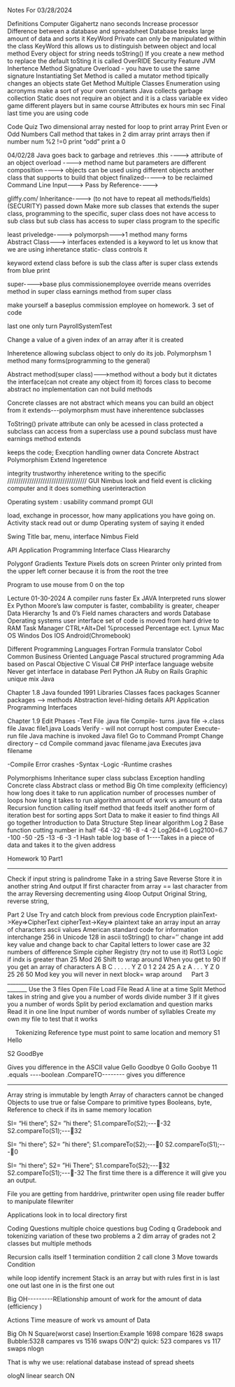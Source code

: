 Notes For 03/28/2024

Definitions
Computer Gigahertz nano seconds
Increase processor
Difference between a database and spreadsheet
Database breaks large amount of data and sorts it
KeyWord Private can only be manipulated within the class
KeyWord this allows us to distinguish between object and local method
Every object for string needs toString()
If you create a new method to replace the default toSting it is called OverRIDE 
Security Feature JVM
Inhertence
Method Signature 
Overload - you have to use the same signature
Instantiating 
Set Method is called a mutator method tipically changes an objects state
Get Method
Multiple Classes
Enumeration using acronyms make a sort of your own constants
Java collects garbage collection
Static does not require an object and it is a class variable ex video game different players but in same course
Attributes ex hours min sec
Final last time you are using code

Code Quiz
Two dimensional array nested for loop to print array
Print Even or Odd Numbers
Call method that takes in 2 dim array print arrays then 
if number num %2 !=0 print “odd” print a 0

04/02/28
Java goes back to garbage and retrieves 
.this ----> attribute of an object
overload ----> method name but parameters are different
composition ----> objects can be used using different objects another class that supports to build that object
finalized-----> to be reclaimed
Command Line Input--->
Pass by Reference---->

gliffy.com/
Inheritance----> (to not have to repeat all methods/fields) (SECURITY) passed down Make more sub classes that extends the super class, programming to the specific, 
super class does not have access to sub class but sub class has access to super class
program to the specific 

least priveledge---->
polymorpsh--->1 method many forms  
Abstract Class---> interfaces
extended is a keyword to let us know that we are using inheretance
static- class controls it

keyword extend class before is sub the class after is super class
extends from blue print

super---->base plus commissionemployee
override means overrides method in super class
earnings method from super class

make yourself a baseplus commission employee on homework.
3 set of code

last one only turn PayrollSystemTest

Change  a value of a given index of an array after it is created

Inheretence allowing subclass object to only do its job.
Polymorphsm 1 method many forms(programming to the general)

Abstract method(super class)--->method without a body but it dictates the interface(can not create any object from it)
forces class to become abstract no implementation can not build methods

Concrete classes are not abstract which means you can build an object from it
extends---polymorphsm must have inherentence subclasses

ToString()
private attribute can only be acessed in class
protected a subclass can access from a superclass use a pound
subclass must have earnings method
extends

keeps the code;
Execption handling owner data
Concrete Abstract Polymorphism Extend Ingeretence

integrity trustworthy
inheretence writing to the specific
////////////////////////////////////
GUI
Nimbus look and field
event is clicking computer and it does something
userinteraction 

Operating system : usability
command prompt GUI

load, exchange in processor, how many applications you have going on.
Activity stack read out or dump
Operating system of saying it ended

Swing
Title bar, menu, 
interface
Nimbus Field

API Application Programming Interface
Class Hieararchy

Polygonf Gradients Texture
Pixels dots on screen
Printer only printed from the upper left corner because it is from the root the tree

Program to use mouse from 0 on the top

Lecture 01-30-2024
A compiler runs faster Ex JAVA
Interpreted runs slower Ex Python
Moore’s law computer is faster, combability is greater, cheaper
Data Hierarchy 1s and 0’s
Field names characters and words
Database
Operating systems user interface set of code is moved from hard drive to RAM
Task Manager CTRL+Alt+Del %processed Percentage ect.
Lynux Mac OS Windos Dos IOS Android(Chromebook)

Different Programming Languages
Fortran Formula translator
Cobol Common Business Oriented Language
Pascal structured programming
Ada based on Pascal
Objective C
Visual C#
PHP interface language website
Never get interface in database
Perl
Python
JA
Ruby on Rails Graphic unique mix
Java




Chapter 1.8
Java founded 1991
Libraries Classes faces packages
Scanner packages –> methods 
Abstraction level-hiding details
API Application Programming Interfaces

Chapter 1.9
Edit Phases -Text File .java file
Compile- turns   .java file ->.class file
		Javac file1.java
Loads
Verify - will not corrupt host computer
Execute- run file Java machine is invoked
			Java file1
Go to Command Prompt
Change directory – cd
Compile command javac filename.java
Executes java filename

-Compile Error crashes
-Syntax
-Logic
-Runtime crashes



Polymorphisms
Inheritance super class subclass
Exception handling
Concrete class
Abstract class or method
Big Oh time complexity (efficiency) how long does it take to run application number of processes number of loops how long it takes to run algorithm amount of work vs amount of data
Recursion function calling itself method that feeds itself another form of iteration best for sorting apps
Sort Data to make it easier to find things
All go together 
Introduction to Data Structure
Step linear algorithm Log 2 Base function cutting number in half
-64
-32
-16
-8
-4
-2
Log264=6
Log2100=6.7
-100
-50
-25
-13
-6
-3
-1
Hash table log base of 1----Takes in a piece of data and takes it to the given address


Homework 10
Part1
________________________________________________________________________________

Check if input string is palindrome
Take in a string 
Save
Reverse
Store it in another string
And output
If first character from array == last character from the array
Reversing decrementing using 4loop
Output Original String, reverse string, 
 

Part 2
Use Try and catch block from previous code
Encryption
plainText->Key=>CipherText
cipherText->Key=> plaintext
take an array input an array of characters
ascii values American standard code for information interchange 256 in Unicode 128 in ascii
toString() to char=’’
change int add key value and change back to char
Capital letters to lower case are 32 numbers of difference
Simple cipher 
Registry (try not to use it)
Rot13 
Logic if indx is greater than 25 
Mod 26
Shift to wrap around
When you get to 90
If you get an array of characters
A	B	C	.	.	.	.	.	Y	Z
0		1	2								24	25
A			z	A	.	.	.	Y	Z
0				25		26						50
Mod key you will never in next block= wrap around
 
Part 3 _____________________________________________________________________________________
Use the 3 files
Open File
Load File
Read A line at a time
Split Method takes in string and give you a number of words divide number 3
If it gives you a number of words
Split by period exclamation and question marks
Read it in one line
Input number of words number of syllables
Create my own my file to test that it works


 
Tokenizing
Reference type must point to same location and memory
S1 Hello

S2 GoodBye

Gives you difference in the ASCII value 
Gello
Goodbye
0
Gollo
Goobye
11
.equals ----boolean
.CompareTO-------- gives you difference

  _ _____________________________________________________________________________________
Array string is immutable by length
Array of characters cannot be changed
Objects to use true or false
Compare to primitive types Booleans, byte,
Reference to check if its in same memory location







SI= “Hi there”;
S2= ”hi there”;
S1.compareTo(S2);----32
S2.compareTo(S1);---32

SI= “hi there”;
S2= ”hi there”;
S1.compareTo(S2);---0
S2.compareTo(S1);---0

SI= “hi there”;
S2= ”Hi There”;
S1.compareTo(S2);---32
S2.compareTo(S1);----32
The first time there is a difference it will give you an output.

File you are getting from harddrive, printwriter
open using file reader
buffer to manipulate
filewriter

Applications look in to local directory first


Coding Questions multiple choice questions bug Coding q Gradebook and tokenizing variation of these two problems a 2 dim array of grades not 2 classes but multiple methods

Recursion calls itself
1 termination condiition
2 call clone
3 Move towards Condition

while loop
identify
increment
Stack is an array but with rules first in is last one out last one in is the first one out

Big OH---------RElationship amount of work for the amount of data (efficiency )

Actions
Time measure of work vs amount of Data

Big Oh N Square(worst case)
Insertion:Example 1698 compare 1628 swaps
Bubble:5328 campares vs 1516 swaps O(N^2)
quick: 523 compares vs 117 swaps nlogn

That is why we use:
relational database instead of spread sheets

ologN linear search
ON 
